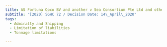 ```yaml
---
title: AS Fortuna Opco BV and another v Sea Consortium Pte Ltd and others
subtitle: "[2020] SGHC 72 / Decision Date: 14\_April\_2020"
tags:
  - Admiralty and Shipping
  - Limitation of liabilities
  - Tonnage limitations

---
```

